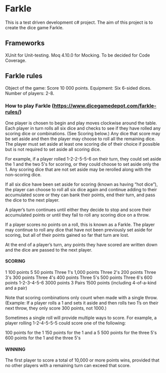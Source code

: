 ﻿# Farkle
This is a test driven development c# project. The aim of this project is to create the dice game Farkle.

## Frameworks
XUnit for Unit-testing.
Moq 4.10.0 for Mocking.
To be decided for Code Coverage.

## Farkle rules
Object of the game: Score 10 000 points.
Equipment: Six 6-sided dices.
Number of players: 2-8.

### How to play Farkle (https://www.dicegamedepot.com/farkle-rules/)
One player is chosen to begin and play moves clockwise around the table. Each player in turn rolls all six dice and checks to see if they have rolled any scoring dice or combinations. (See Scoring below.) Any dice that score may be set aside and then the player may choose to roll all the remaining dice. The player must set aside at least one scoring die of their choice if possible but is not required to set aside all scoring dice.

For example, if a player rolled 1-2-2-5-5-6 on their turn, they could set aside the 1 and the two 5's for scoring, or they could choose to set aside only the 1. Any scoring dice that are not set aside may be rerolled along with the non-scoring dice.

If all six dice have been set aside for scoring (known as having “hot dice”), the player can choose to roll all six dice again and continue adding to their accumulated score or they can bank their points, end their turn, and pass the dice to the next player.

A player’s turn continues until either they decide to stop and score their accumulated points or until they fail to roll any scoring dice on a throw.

If a player scores no points on a roll, this is known as a Farkle. The player may continue to roll any dice that have not been previously set aside for scoring, but all of their points gained so far that turn are lost.

At the end of a player’s turn, any points they have scored are written down and the dice are passed to the next player.

#### SCORING
1	100 points
5	50 points
Three 1's	1,000 points
Three 2's	200 points
Three 3's	300 points
Three 4's	400 points
Three 5's	500 points
Three 6's	600 points
1-2-3-4-5-6 	3000 points
3 Pairs	1500 points (including 4-of-a-kind and a pair)

Note that scoring combinations only count when made with a single throw. (Example: If a player rolls a 1 and sets it aside and then rolls two 1’s on their next throw, they only score 300 points, not 1000.)

Sometimes a single roll will provide multiple ways to score. For example, a player rolling 1-2-4-5-5-5 could score one of the following:

100 points for the 1
150 points for the 1 and a 5
500 points for the three 5's
600 points for the 1 and the three 5's

#### WINNING 
The first player to score a total of 10,000 or more points wins, provided that no other players with a remaining turn can exceed that score.

